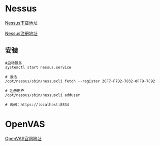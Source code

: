 # Nessus
[Nessus下载地址](https://www.tenable.com/downloads/nessus)

[Nessus注册地址](https://www.tenable.com/products/nessus-home)

## 安装
```
#启动服务
systemctl start nessus.service

# 激活
/opt/nessus/sbin/nessuscli fetch --register 2CF7-F7B2-7832-0FF9-7C92

# 注册用户
/opt/nessus/sbin/nessuscli adduser

# 访问：https://localhost:8834
```

# OpenVAS
[OpenVAS官网地址](http://www.openvas.org/)
